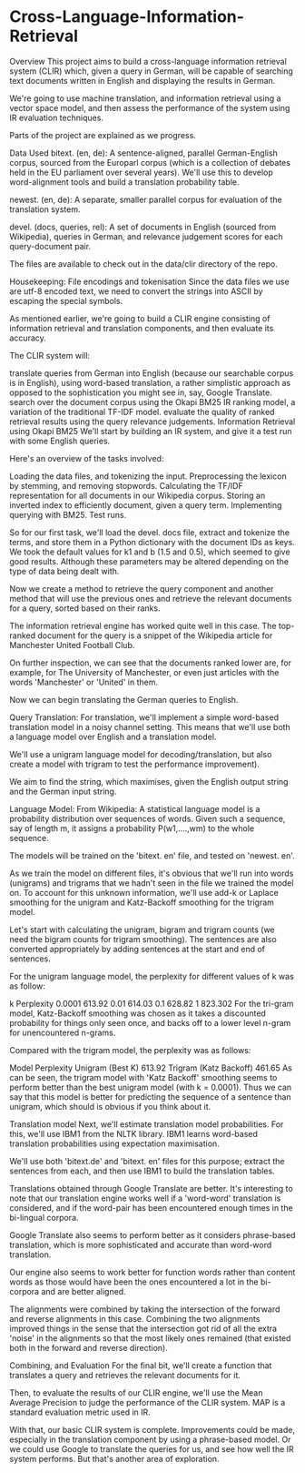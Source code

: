 # Cross-Language-Information-Retrieval

Overview
This project aims to build a cross-language information retrieval system (CLIR) which, given a query in German, will be capable of searching text documents written in English and displaying the results in German.

We're going to use machine translation, and information retrieval using a vector space model, and then assess the performance of the system using IR evaluation techniques.

Parts of the project are explained as we progress.

Data Used
bitext. (en, de): A sentence-aligned, parallel German-English corpus, sourced from the Europarl corpus (which is a collection of debates held in the EU parliament over several years). We'll use this to develop word-alignment tools and build a translation probability table.

newest. (en, de): A separate, smaller parallel corpus for evaluation of the translation system.

devel. (docs, queries, rel): A set of documents in English (sourced from Wikipedia), queries in German, and relevance judgement scores for each query-document pair.

The files are available to check out in the data/clir directory of the repo.

Housekeeping: File encodings and tokenisation
Since the data files we use are utf-8 encoded text, we need to convert the strings into ASCII by escaping the special symbols.

As mentioned earlier, we're going to build a CLIR engine consisting of information retrieval and translation components, and then evaluate its accuracy.

The CLIR system will:

translate queries from German into English (because our searchable corpus is in English), using word-based translation, a rather simplistic approach as opposed to the sophistication you might see in, say, Google Translate.
search over the document corpus using the Okapi BM25 IR ranking model, a variation of the traditional TF-IDF model.
evaluate the quality of ranked retrieval results using the query relevance judgements.
Information Retrieval using Okapi BM25
We'll start by building an IR system, and give it a test run with some English queries.

Here's an overview of the tasks involved:

Loading the data files, and tokenizing the input.
Preprocessing the lexicon by stemming, and removing stopwords.
Calculating the TF/IDF representation for all documents in our Wikipedia corpus.
Storing an inverted index to efficiently document, given a query term.
Implementing querying with BM25.
Test runs.

So for our first task, we'll load the devel. docs file, extract and tokenize the terms, and store them in a Python dictionary with the document IDs as keys.
We took the default values for k1 and b (1.5 and 0.5), which seemed to give good results. Although these parameters may be altered depending on the type of data being dealt with.

Now we create a method to retrieve the query component and another method that will use the previous ones and retrieve the relevant documents for a query, sorted based on their ranks.

The information retrieval engine has worked quite well in this case. The top-ranked document for the query is a snippet of the Wikipedia article for Manchester United Football Club.

On further inspection, we can see that the documents ranked lower are, for example, for The University of Manchester, or even just articles with the words 'Manchester' or 'United' in them.

Now we can begin translating the German queries to English.

Query Translation:
For translation, we'll implement a simple word-based translation model in a noisy channel setting. This means that we'll use both a language model over English and a translation model.

We'll use a unigram language model for decoding/translation, but also create a model with trigram to test the performance improvement).

We aim to find the string, 
 which maximises, given the English output string and the German input string.

Language Model:
From Wikipedia: A statistical language model is a probability distribution over sequences of words. Given such a sequence, say of length m, it assigns a probability P(w1,....,wm) to the whole sequence.

The models will be trained on the 'bitext. en' file, and tested on 'newest. en'.

As we train the model on different files, it's obvious that we'll run into words (unigrams) and trigrams that we hadn't seen in the file we trained the model on. To account for this unknown information, we'll use add-k or Laplace smoothing for the unigram and Katz-Backoff smoothing for the trigram model.

Let's start with calculating the unigram, bigram and trigram counts (we need the bigram counts for trigram smoothing). The sentences are also converted appropriately by adding sentences at the start and end of sentences.

For the unigram language model, the perplexity for different values of k was as follow:

k	Perplexity
0.0001	613.92
0.01	614.03
0.1	628.82
1	823.302
For the tri-gram model, Katz-Backoff smoothing was chosen as it takes a discounted probability for things only seen once, and backs off to a lower level n-gram for unencountered n-grams.

Compared with the trigram model, the perplexity was as follows:

Model	Perplexity
Unigram (Best K)	613.92
Trigram (Katz Backoff)	461.65
As can be seen, the trigram model with 'Katz Backoff' smoothing seems to perform better than the best unigram model (with k = 0.0001). Thus we can say that this model is better for predicting the sequence of a sentence than unigram, which should is obvious if you think about it.

Translation model
Next, we'll estimate translation model probabilities. For this, we'll use IBM1 from the NLTK library. IBM1 learns word-based translation probabilities using expectation maximisation.

We'll use both 'bitext.de' and 'bitext. en' files for this purpose; extract the sentences from each, and then use IBM1 to build the translation tables.

Translations obtained through Google Translate are better. It's interesting to note that our translation engine works well if a 'word-word' translation is considered, and if the word-pair has been encountered enough times in the bi-lingual corpora.

Google Translate also seems to perform better as it considers phrase-based translation, which is more sophisticated and accurate than word-word translation.

Our engine also seems to work better for function words rather than content words as those would have been the ones encountered a lot in the bi-corpora and are better aligned.

The alignments were combined by taking the intersection of the forward and reverse alignments in this case. Combining the two alignments improved things in the sense that the intersection got rid of all the extra 'noise' in the alignments so that the most likely ones remained (that existed both in the forward and reverse direction).

Combining, and Evaluation
For the final bit, we'll create a function that translates a query and retrieves the relevant documents for it.

Then, to evaluate the results of our CLIR engine, we'll use the Mean Average Precision to judge the performance of the CLIR system. MAP is a standard evaluation metric used in IR.

With that, our basic CLIR system is complete. Improvements could be made, especially in the translation component by using a phrase-based model. Or we could use Google to translate the queries for us, and see how well the IR system performs. But that's another area of exploration.
